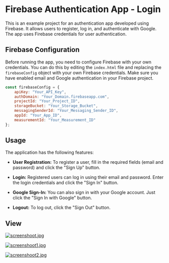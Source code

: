 # Firebase Authentication App - Login

This is an example project for an authentication app developed using Firebase. It allows users to register, log in, and authenticate with Google. The app uses Firebase credentials for user authentication.

## Firebase Configuration

Before running the app, you need to configure Firebase with your own credentials. You can do this by editing the `index.html` file and replacing the `firebaseConfig` object with your own Firebase credentials. Make sure you have enabled email and Google authentication in your Firebase project.

```javascript
const firebaseConfig = {
    apiKey: "Your_API_Key",
    authDomain: "Your_Domain.firebaseapp.com",
    projectId: "Your_Project_ID",
    storageBucket: "Your_Storage_Bucket",
    messagingSenderId: "Your_Messaging_Sender_ID",
    appId: "Your_App_ID",
    measurementId: "Your_Measurement_ID"
};
```

## Usage

The application has the following features:

- **User Registration:** To register a user, fill in the required fields (email and password) and click the "Sign Up" button.

- **Login:** Registered users can log in using their email and password. Enter the login credentials and click the "Sign In" button.

- **Google Sign-In:** You can also sign in with your Google account. Just click the "Sign In with Google" button.

- **Logout:** To log out, click the "Sign Out" button.

## View

[![screenshoot.jpg](https://i.postimg.cc/SR86YP9F/screenshoot.jpg)](https://postimg.cc/WqNFQXSX)

[![screenshoot1.jpg](https://i.postimg.cc/Vk4jtnJ6/screenshoot1.jpg)](https://postimg.cc/dhkkP7mP)

[![screenshoot2.jpg](https://i.postimg.cc/W1fdjnDM/screenshoot2.jpg)](https://postimg.cc/21hk7n76)
